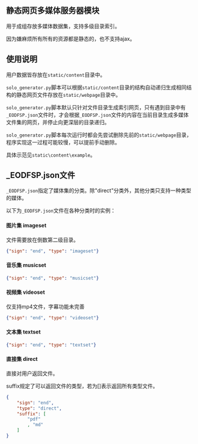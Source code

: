 ## 静态网页多媒体服务器模块

用于成组存放多媒体数据集，支持多级目录索引。

因为嫌麻烦所有所有的资源都是静态的，也不支持ajax。

## 使用说明

用户数据皆存放在`static/content`目录中。

`solo_generator.py`脚本可以根据`static/content`目录的结构自动递归生成相同结构的静态网页文件存放在`static/webpage`目录中。

`solo_generator.py`脚本默认只针对文件目录生成索引网页，只有遇到目录中有`_EODFSP.json`文件时，才会根据`_EODFSP.json`文件的内容在当前目录生成多媒体文件集的网页，并停止向更深层的目录递归。

`solo_generator.py`脚本每次运行时都会先尝试删除先前的`static/webpage`目录，程序实现这一过程可能较慢，可以提前手动删除。

具体示范见`static\content\example`。

## _EODFSP.json文件

`_EODFSP.json`指定了媒体集的分类。除"direct"分类外，其他分类只支持一种类型的媒体。

以下为`_EODFSP.json`文件在各种分类时的实例：

#### 图片集 imageset

文件需要放在倒数第二级目录。

```json
{"sign": "end", "type": "imageset"}
```

#### 音乐集 musicset

```json
{"sign": "end", "type": "musicset"}
```

#### 视频集 videoset

仅支持mp4文件，字幕功能未完善

```json
{"sign": "end", "type": "videoset"}
```

#### 文本集 textset

```json
{"sign": "end", "type": "textset"}
```

#### 直接集 direct

直接对用户返回文件。

suffix规定了可以返回文件的类型，若为[]表示返回所有类型文件。

```json
{
	"sign": "end", 
	"type": "direct", 
	"suffix": [
		"pdf"
		, "md"
	]
}
```

